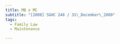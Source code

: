 ```yaml
---
title: MB v MC 
subtitle: "[2008] SGHC 246 / 31\_December\_2008"
tags:
  - Family Law
  - Maintenance

---
```


